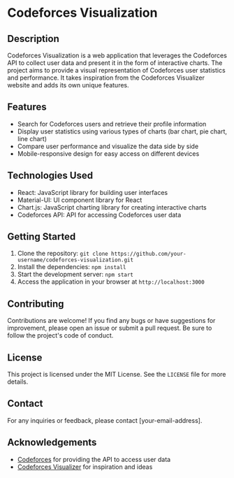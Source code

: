 # Codeforces Visualization

## Description
Codeforces Visualization is a web application that leverages the Codeforces API to collect user data and present it in the form of interactive charts. The project aims to provide a visual representation of Codeforces user statistics and performance. It takes inspiration from the Codeforces Visualizer website and adds its own unique features.

## Features
- Search for Codeforces users and retrieve their profile information
- Display user statistics using various types of charts (bar chart, pie chart, line chart)
- Compare user performance and visualize the data side by side
- Mobile-responsive design for easy access on different devices

## Technologies Used
- React: JavaScript library for building user interfaces
- Material-UI: UI component library for React
- Chart.js: JavaScript charting library for creating interactive charts
- Codeforces API: API for accessing Codeforces user data

## Getting Started
1. Clone the repository: `git clone https://github.com/your-username/codeforces-visualization.git`
2. Install the dependencies: `npm install`
3. Start the development server: `npm start`
4. Access the application in your browser at `http://localhost:3000`

## Contributing
Contributions are welcome! If you find any bugs or have suggestions for improvement, please open an issue or submit a pull request. Be sure to follow the project's code of conduct.

## License
This project is licensed under the MIT License. See the `LICENSE` file for more details.

## Contact
For any inquiries or feedback, please contact [your-email-address].

## Acknowledgements
- [Codeforces](https://codeforces.com) for providing the API to access user data
- [Codeforces Visualizer](https://codeforces-visualizer.vercel.app) for inspiration and ideas

